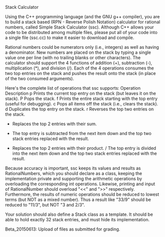 Stack Calculator

 Using the C++ programming language (and the GNU g++ compiler), you are to build a stack based (RPN - Reverse Polish Notation) calculator for rational numbers, called Simple Stack Calculator (ssc). Although C++ allows your code to be distributed among multiple files, please put all of your code into a single file (ssc.cc) to make it easier to download and compile. 

Rational numbers could be numerators only (i.e., integers) as well as having a denominator. New numbers are placed on the stack by typing a single value one per line (with no trailing blanks or other characters). The calculator should support the 4 functions of addition (+), subtraction (-), multiplication (*), and division (/). Each of the 4 operations consumes the two top entries on the stack and pushes the result onto the stack (in place of the two consumed arguments). 

Here's the complete list of operations that ssc supports:
Operation	Description
p	Prints the current top entry on the stack (but leaves it on the stack).
P	Pops the stack.
f	Prints the entire stack starting with the top entry (useful for debugging).
c	Pops all items off the stack (i.e., clears the stack).
d	Duplicates the top entry on the stack.
r	Reverses the top two entries on the stack.
+	Replaces the top 2 entries with their sum.
-	The top entry is subtracted from the next item down and the top two stack entries replaced with the result.
*	Replaces the top 2 entries with their product.
/	The top entry is divided into the next item down and the top two stack entries replaced with the result.

Because accuracy is important, ssc keeps its values and results as RationalNumbers, which you should declare as a class, keeping the implementation private and supporting the arithmetic operations by overloading the corresponding int operations. Likewise, printing and input of RationalNumber should overload "<<" and ">>" respectively. Furthermore, the results of numeric operations should be reduced to lowest terms (but NOT as a mixed number). Thus a result like "33/9" should be reduced to "11/3", but NOT "3 and 2/3". 

Your solution should also define a Stack class as a template. It should be able to hold exactly 32 stack entries, and must hide its implementation. 

Beta_20150613: Upload of files as submitted for grading.  